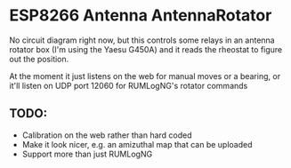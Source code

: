# ESP8266 Antenna AntennaRotator

No circuit diagram right now, but this controls some relays in an antenna rotator box (I'm using the Yaesu G450A) and it reads the rheostat to figure out the position.

At the moment it just listens on the web for manual moves or a bearing, or it'll listen on UDP port 12060 for RUMLogNG's rotator commands

## TODO:
* Calibration on the web rather than hard coded
* Make it look nicer, e.g. an amizuthal map that can be uploaded
* Support more than just RUMLogNG